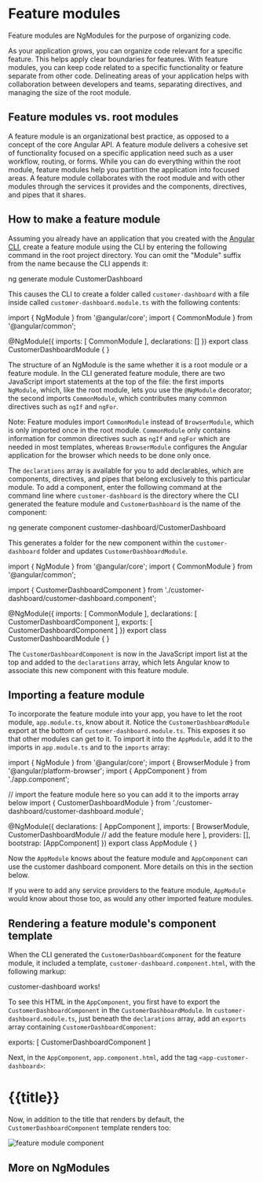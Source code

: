 # Feature modules

Feature modules are NgModules for the purpose of organizing code.

As your application grows, you can organize code relevant for a specific feature.
This helps apply clear boundaries for features.
With feature modules, you can keep code related to a specific functionality or feature separate from other code.
Delineating areas of your application helps with collaboration between developers and teams, separating directives, and managing the size of the root module.

## Feature modules vs. root modules

A feature module is an organizational best practice, as opposed to a concept of the core Angular API.
A feature module delivers a cohesive set of functionality focused on a specific application need such as a user workflow, routing, or forms.
While you can do everything within the root module, feature modules help you partition the application into focused areas.
A feature module collaborates with the root module and with other modules through the services it provides and the components, directives, and pipes that it shares.

## How to make a feature module

Assuming you already have an application that you created with the [Angular CLI](/tools/cli), create a feature module using the CLI by entering the following command in the root project directory.
You can omit the "Module" suffix from the name because the CLI appends it:

<docs-code language="shell">

ng generate module CustomerDashboard

</docs-code>

This causes the CLI to create a folder called `customer-dashboard` with a file inside called `customer-dashboard.module.ts` with the following contents:

<docs-code language="typescript">

import { NgModule } from '@angular/core';
import { CommonModule } from '@angular/common';

@NgModule({
  imports: [
    CommonModule
  ],
  declarations: []
})
export class CustomerDashboardModule { }

</docs-code>

The structure of an NgModule is the same whether it is a root module or a feature module.
In the CLI generated feature module, there are two JavaScript import statements at the top of the file: the first imports `NgModule`, which, like the root module, lets you use the `@NgModule` decorator; the second imports `CommonModule`, which contributes many common directives such as `ngIf` and `ngFor`.

Note: Feature modules import `CommonModule` instead of `BrowserModule`, which is only imported once in the root module.
`CommonModule` only contains information for common directives such as `ngIf` and `ngFor` which are needed in most templates, whereas `BrowserModule` configures the Angular application for the browser which needs to be done only once.

The `declarations` array is available for you to add declarables, which are components, directives, and pipes that belong exclusively to this particular module.
To add a component, enter the following command at the command line where `customer-dashboard` is the directory where the CLI generated the feature module and `CustomerDashboard` is the name of the component:

<docs-code language="shell">

ng generate component customer-dashboard/CustomerDashboard

</docs-code>

This generates a folder for the new component within the `customer-dashboard` folder and updates `CustomerDashboardModule`.

<docs-code header="src/app/customer-dashboard/customer-dashboard.module.ts"
           highlight="[4,11,14]">
import { NgModule } from '@angular/core';
import { CommonModule } from '@angular/common';

import { CustomerDashboardComponent } from './customer-dashboard/customer-dashboard.component';

@NgModule({
  imports: [
    CommonModule
  ],
  declarations: [
    CustomerDashboardComponent
  ],
  exports: [
    CustomerDashboardComponent
  ]
})
export class CustomerDashboardModule { }
</docs-code>

The `CustomerDashboardComponent` is now in the JavaScript import list at the top and added to the `declarations` array, which lets Angular know to associate this new component with this feature module.

## Importing a feature module

To incorporate the feature module into your app, you have to let the root module, `app.module.ts`, know about it.
Notice the `CustomerDashboardModule` export at the bottom of `customer-dashboard.module.ts`.
This exposes it so that other modules can get to it.
To import it into the `AppModule`, add it to the imports in `app.module.ts` and to the `imports` array:

<docs-code header="src/app/app.module.ts" highlight="[5,6,14]">
import { NgModule } from '@angular/core';
import { BrowserModule } from '@angular/platform-browser';
import { AppComponent } from './app.component';

// import the feature module here so you can add it to the imports array below
import { CustomerDashboardModule } from './customer-dashboard/customer-dashboard.module';

@NgModule({
  declarations: [
    AppComponent
  ],
  imports: [
    BrowserModule,
    CustomerDashboardModule // add the feature module here
  ],
  providers: [],
  bootstrap: [AppComponent]
})
export class AppModule { }
</docs-code>

Now the `AppModule` knows about the feature module and `AppComponent` can use the customer dashboard component.
More details on this in the section below.

If you were to add any service providers to the feature module, `AppModule` would know about those too, as would any other imported feature modules.

## Rendering a feature module's component template

When the CLI generated the `CustomerDashboardComponent` for the feature module, it included a template, `customer-dashboard.component.html`, with the following markup:

<docs-code header="src/app/customer-dashboard/customer-dashboard/customer-dashboard.component.html" language="html">
<p>
  customer-dashboard works!
</p>
</docs-code>

To see this HTML in the `AppComponent`, you first have to export the `CustomerDashboardComponent` in the `CustomerDashboardModule`.
In `customer-dashboard.module.ts`, just beneath the `declarations` array, add an `exports` array containing `CustomerDashboardComponent`:

<docs-code header="src/app/customer-dashboard/customer-dashboard.module.ts" highlight="[2]">
  exports: [
    CustomerDashboardComponent
  ]
</docs-code>

Next, in the `AppComponent`, `app.component.html`, add the tag `<app-customer-dashboard>`:

<docs-code header="src/app/app.component.html" highlight="[5]" language="html">
<h1>
  {{title}}
</h1>

<app-customer-dashboard></app-customer-dashboard>
</docs-code>

Now, in addition to the title that renders by default, the `CustomerDashboardComponent` template renders too:

<img alt="feature module component" src="assets/content/images/guide/ngmodules/feature-module.png">

## More on NgModules

<docs-pill-row>
  <docs-pill href="/guide/ngmodules/lazy-loading" title="Lazy Loading Modules with the Angular Router"/>
  <docs-pill href="/guide/ngmodules/providers" title="Providers"/>
  <docs-pill href="/guide/ngmodules/module-types" title="Types of Feature Modules"/>
</docs-pill-row>
